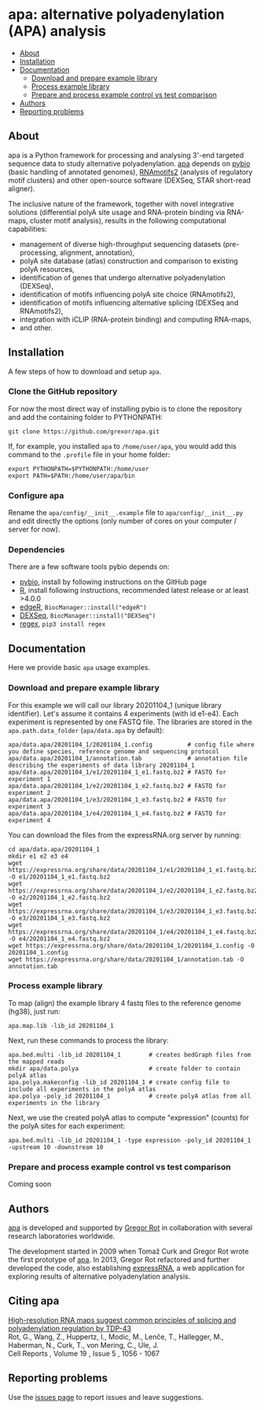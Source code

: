 # apa: alternative polyadenylation (APA) analysis

* [About](#about)
* [Installation](#installation)
* [Documentation](#documentation)
  * [Download and prepare example library](#download-and-prepare-example-library)
  * [Process example library](#process-example-library)
  * [Prepare and process example control vs test comparison](#prepare-and-process-example-control-vs-test-comparison)
* [Authors](#authors)
* [Reporting problems](#reporting-problems)

## About

apa is a Python framework for processing and analysing 3'-end targeted sequence data to study alternative polyadenylation. [apa](https://github.com/grexor/apa) depends on [pybio](https://github.com/grexor/pybio) (basic handling of annotated genomes), [RNAmotifs2](https://github.com/grexor/rnamotifs2) (analysis of regulatory motif clusters) and other open-source software (DEXSeq, STAR short-read aligner).

The inclusive nature of the framework, together with novel integrative solutions (differential polyA site usage and RNA-protein binding via RNA-maps, cluster motif analysis), results in the following computational capabilities:

+ management of diverse high-throughput sequencing datasets (pre-processing, alignment, annotation),
+ polyA site database (atlas) construction and comparison to existing polyA resources,
+ identification of genes that undergo alternative polyadenylation (DEXSeq),
+ identification of motifs influencing polyA site choice (RNAmotifs2),
+ identification of motifs influencing alternative splicing (DEXSeq and RNAmotifs2),
+ integration with iCLIP (RNA-protein binding) and computing RNA-maps,
+ and other.

## Installation

A few steps of how to download and setup `apa`.

### Clone the GitHub repository

For now the most direct way of installing pybio is to clone the repository and add the containing folder to PYTHONPATH:

```
git clone https://github.com/grexor/apa.git
```

If, for example, you installed `apa` to `/home/user/apa`, you would add this command to the `.profile` file in your home folder:

```
export PYTHONPATH=$PYTHONPATH:/home/user
export PATH=$PATH:/home/user/apa/bin
```

### Configure apa

Rename the `apa/config/__init__.example` file to `apa/config/__init__.py` and edit directly the options (only number of cores on your computer / server for now).

### Dependencies

There are a few software tools pybio depends on:

* [pybio](https://github.com/grexor/pybio), install by following instructions on the GitHub page
* [R](https://www.r-project.org), install following instructions, recommended latest release or at least >4.0.0
* [edgeR](https://bioconductor.org/packages/release/bioc/html/edgeR.html), `BiocManager::install("edgeR")`
* [DEXSeq](https://bioconductor.org/packages/release/bioc/html/DEXSeq.html), `BiocManager::install("DEXSeq")`
* [regex](https://pypi.org/project/regex), `pip3 install regex`

## Documentation

Here we provide basic `apa` usage examples.

### Download and prepare example library

For this example we will call our library 20201104_1 (unique library identifier). Let's assume it contains 4 experiments (with id e1-e4). Each experiment is represented by one FASTQ file. The libraries are stored in the `apa.path.data_folder` (`apa/data.apa` by default):

```
apa/data.apa/20201104_1/20201104_1.config          # config file where you define species, reference genome and sequencing protocol
apa/data.apa/20201104_1/annotation.tab             # annotation file describing the experiments of data library 20201104_1
apa/data.apa/20201104_1/e1/20201104_1_e1.fastq.bz2 # FASTQ for experiment 1
apa/data.apa/20201104_1/e2/20201104_1_e2.fastq.bz2 # FASTQ for experiment 2
apa/data.apa/20201104_1/e3/20201104_1_e3.fastq.bz2 # FASTQ for experiment 3
apa/data.apa/20201104_1/e4/20201104_1_e4.fastq.bz2 # FASTQ for experiment 4
```

You can download the files from the expressRNA.org server by running:

```
cd apa/data.apa/20201104_1
mkdir e1 e2 e3 e4
wget https://expressrna.org/share/data/20201104_1/e1/20201104_1_e1.fastq.bz2 -O e1/20201104_1_e1.fastq.bz2
wget https://expressrna.org/share/data/20201104_1/e2/20201104_1_e2.fastq.bz2 -O e2/20201104_1_e2.fastq.bz2
wget https://expressrna.org/share/data/20201104_1/e3/20201104_1_e3.fastq.bz2 -O e3/20201104_1_e3.fastq.bz2
wget https://expressrna.org/share/data/20201104_1/e4/20201104_1_e4.fastq.bz2 -O e4/20201104_1_e4.fastq.bz2
wget https://expressrna.org/share/data/20201104_1/20201104_1.config -O 20201104_1.config
wget https://expressrna.org/share/data/20201104_1/annotation.tab -O annotation.tab
```

### Process example library

To map (align) the example library 4 fastq files to the reference genome (hg38), just run:

```
apa.map.lib -lib_id 20201104_1
```

Next, run these commands to process the library:

```
apa.bed.multi -lib_id 20201104_1        # creates bedGraph files from the mapped reads
mkdir apa/data.polya                    # create folder to contain polyA atlas
apa.polya.makeconfig -lib_id 20201104_1 # create config file to include all experiments in the polyA atlas
apa.polya -poly_id 20201104_1           # create polyA atlas from all experiments in the library
```

Next, we use the created polyA atlas to compute "expression" (counts) for the polyA sites for each experiment:

```
apa.bed.multi -lib_id 20201104_1 -type expression -poly_id 20201104_1 -upstream 10 -downstream 10
```

### Prepare and process example control vs test comparison

Coming soon

## Authors

[apa](https://github.com/grexor/apa) is developed and supported by [Gregor Rot](https://grexor.github.io) in collaboration with several research laboratories worldwide.

The development started in 2009 when Tomaž Curk and Gregor Rot wrote the first prototype of [apa](https://github.com/grexor/apa). In 2013, Gregor Rot refactored and further developed the code, also establishing [expressRNA](http://expressRNA.org), a web application for exploring results of alternative polyadenylation analysis.

## Citing apa

[High-resolution RNA maps suggest common principles of splicing and polyadenylation regulation by TDP-43](http://www.cell.com/cell-reports/abstract/S2211-1247(17)30522-3)<br />
Rot, G., Wang, Z., Huppertz, I., Modic, M., Lenče, T., Hallegger, M., Haberman, N., Curk, T., von Mering, C., Ule, J.<br />
Cell Reports , Volume 19 , Issue 5 , 1056 - 1067

## Reporting problems

Use the [issues page](https://github.com/grexor/apa/issues) to report issues and leave suggestions.
